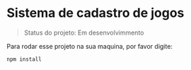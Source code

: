 <h1>Sistema de cadastro de jogos</h1>

> Status do projeto: Em desenvolvimmento

Para rodar esse projeto na sua maquina, por favor digite:

```
npm install
```
